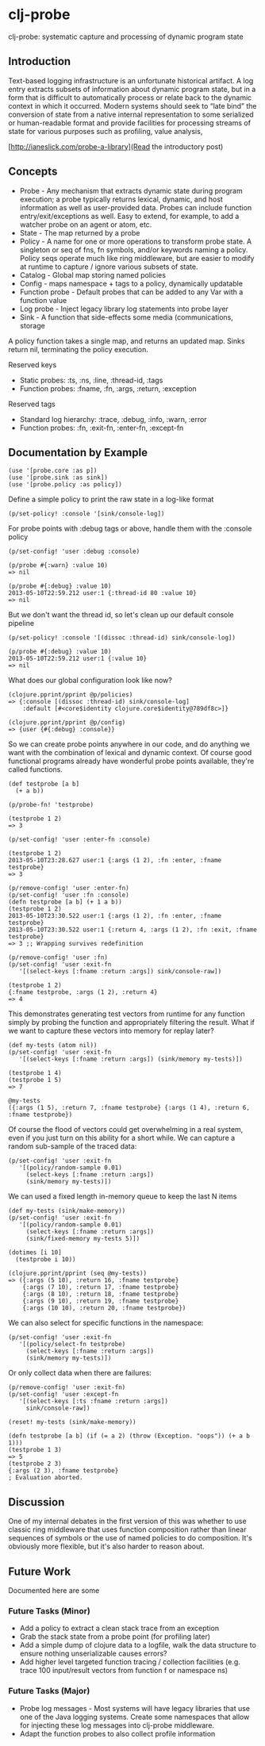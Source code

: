 clj-probe
=========

clj-probe: systematic capture and processing of dynamic program state

## Introduction

Text-based logging infrastructure is an unfortunate historical
artifact. A log entry extracts subsets of information about dynamic
program state, but in a form that is difficult to automatically
process or relate back to the dynamic context in which it occurred.
Modern systems should seek to “late bind” the conversion of state from
a native internal representation to some serialized or human-readable
format and provide facilities for processing streams of state for
various purposes such as profiling, value analysis, 

[http://ianeslick.com/probe-a-library](Read the introductory post)

## Concepts

* Probe - Any mechanism that extracts dynamic state during program execution;
  a probe typically returns lexical, dynamic, and host information as well 
  as user-provided data.  Probes can include function entry/exit/exceptions 
  as well.  Easy to extend, for example, to add a watcher probe on an agent 
  or atom, etc.
* State - The map returned by a probe
* Policy - A name for one or more operations to transform probe state.  A singleton or seq of fns, fn symbols, and/or keywords naming 
  a policy.  Policy seqs operate much like ring middleware, but are easier to 
  modify at runtime to capture / ignore various subsets of state.
* Catalog - Global map storing named policies
* Config - maps namespace + tags to a policy, dynamically updatable
* Function probe - Default probes that can be added to any Var with a function value
* Log probe - Inject legacy library log statements into probe layer
* Sink - A function that side-effects some media (communications, storage

A policy function takes a single map, and returns an updated map.  Sinks return nil,
terminating the policy execution.

Reserved keys

- Static probes: :ts, :ns, :line, :thread-id, :tags
- Function probes: :fname, :fn, :args, :return, :exception

Reserved tags
- Standard log hierarchy: :trace, :debug, :info, :warn, :error
- Function probes: :fn, :exit-fn, :enter-fn, :except-fn

## Documentation by Example

    (use '[probe.core :as p])
	(use '[probe.sink :as sink])
	(use '[probe.policy :as policy])

Define a simple policy to print the raw state in a log-like format

	(p/set-policy! :console '[sink/console-log])

For probe points with :debug tags or above, handle them with the :console policy

    (p/set-config! 'user :debug :console)
    
    (p/probe #{:warn} :value 10)
	=> nil

    (p/probe #{:debug} :value 10)
    2013-05-10T22:59.212 user:1 {:thread-id 80 :value 10}
	=> nil

But we don't want the thread id, so let's clean up our default console pipeline

    (p/set-policy! :console '[(dissoc :thread-id) sink/console-log])

    (p/probe #{:debug} :value 10)
    2013-05-10T22:59.212 user:1 {:value 10}
	=> nil

What does our global configuration look like now?

    (clojure.pprint/pprint @p/policies)
	=> {:console [(dissoc :thread-id) sink/console-log]
        :default [#<core$identity clojure.core$identity@789df8c>]}

    (clojure.pprint/pprint @p/config)
    => {user {#{:debug} :console}}

So we can create probe points anywhere in our code, and do anything we want
with the combination of lexical and dynamic context.  Of course good functional
programs already have wonderful probe points available, they're called functions.

    (def testprobe [a b]
	  (+ a b))

    (p/probe-fn! 'testprobe)

	(testprobe 1 2)
    => 3

    (p/set-config! 'user :enter-fn :console)

	(testprobe 1 2)
	2013-05-10T23:28.627 user:1 {:args (1 2), :fn :enter, :fname testprobe}
	=> 3

	(p/remove-config! 'user :enter-fn)
    (p/set-config! 'user :fn :console)
	(defn testprobe [a b] (+ 1 a b))
	(testprobe 1 2)
    2013-05-10T23:30.522 user:1 {:args (1 2), :fn :enter, :fname testprobe}
    2013-05-10T23:30.522 user:1 {:return 4, :args (1 2), :fn :exit, :fname testprobe}
	=> 3 ;; Wrapping survives redefinition

	(p/remove-config! 'user :fn)
    (p/set-config! 'user :exit-fn
       '[(select-keys [:fname :return :args]) sink/console-raw])

    (testprobe 1 2)
    {:fname testprobe, :args (1 2), :return 4}
    => 4

This demonstrates generating test vectors from runtime for any
function simply by probing the function and appropriately filtering
the result.  What if we want to capture these vectors into memory for
replay later?

    (def my-tests (atom nil))
    (p/set-config! 'user :exit-fn
	   '[(select-keys [:fname :return :args]) (sink/memory my-tests)])
    
    (testprobe 1 4) 
    (testprobe 1 5)
    => 7

    @my-tests
    ({:args (1 5), :return 7, :fname testprobe} {:args (1 4), :return 6, :fname testprobe})

Of course the flood of vectors could get overwhelming in a real system, even if you just turn on this ability for a short while.  We can capture a random sub-sample of the traced data:

    (p/set-config! 'user :exit-fn
	   '[(policy/random-sample 0.01)
         (select-keys [:fname :return :args]) 
         (sink/memory my-tests)])

We can used a fixed length in-memory queue to keep the last N items

    (def my-tests (sink/make-memory))
    (p/set-config! 'user :exit-fn
	   '[(policy/random-sample 0.01)
         (select-keys [:fname :return :args]) 
         (sink/fixed-memory my-tests 5)])

    (dotimes [i 10]
      (testprobe i 10))

    (clojure.pprint/pprint (seq @my-tests))
    => ({:args (5 10), :return 16, :fname testprobe} 
        {:args (7 10), :return 17, :fname testprobe} 
        {:args (8 10), :return 18, :fname testprobe} 
        {:args (9 10), :return 19, :fname testprobe} 
        {:args (10 10), :return 20, :fname testprobe})

We can also select for specific functions in the namespace:
        
    (p/set-config! 'user :exit-fn
	   '[(policy/select-fn testprobe)
         (select-keys [:fname :return :args]) 
         (sink/memory my-tests)])
    
Or only collect data when there are failures:

    (p/remove-config! 'user :exit-fn)
    (p/set-config! 'user :except-fn
	   '[(select-keys [:ts :fname :return :args])
         sink/console-raw])

    (reset! my-tests (sink/make-memory))

    (defn testprobe [a b] (if (= a 2) (throw (Exception. "oops")) (+ a b 1)))
    (testprobe 1 3)
    => 5
	(testprobe 2 3)
    {:args (2 3), :fname testprobe}
    ; Evaluation aborted.

## Discussion

One of my internal debates in the first version of this was whether to use
classic ring middleware that uses function composition rather than linear
sequences of symbols or the use of named policies to do composition.  It's
obviously more flexible, but it's also harder to reason about.  

## Future Work

Documented here are some 

### Future Tasks (Minor)

* Add a policy to extract a clean stack trace from an exception
* Grab the stack state from a probe point (for profiling later)
* Add a simple dump of clojure data to a logfile, walk the data
  structure to ensure nothing unserializable causes errors?
* Add higher level targeted function tracing / collection facilities
  (e.g. trace 100 input/result vectors from function f or namespace ns)

### Future Tasks (Major)

* Probe log messages - Most systems will have legacy libraries that
     use one of the Java logging systems.  Create some namespaces that
     allow for injecting these log messages into clj-probe middleware.
* Adapt the function probes to also collect profile information

   	 